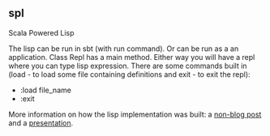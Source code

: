 spl
---

Scala Powered Lisp

The lisp can be run in sbt (with run command). Or can be run as a an application. Class Repl has a main method. Either way you will have a repl where you can type lisp expression. There are some commands built in (load - to load some file containing definitions and exit - to exit the repl):
* :load file_name
* :exit

More information on how the lisp implementation was built: a [non-blog post](http://jaratec.github.io/2013/10/26/spl.html) and a [presentation](http://prezi.com/user/jaratec/).

